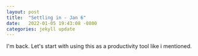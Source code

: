 ```yaml
---
layout: post
title:  "Settling in - Jan 6"
date:   2022-01-05 19:43:08 -0800
categories: jekyll update
---
```



I'm back. Let's start with using this as a productivity tool like i mentioned. 